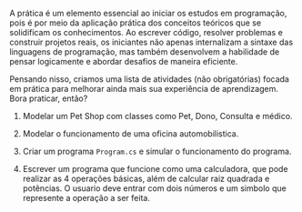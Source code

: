 A prática é um elemento essencial ao iniciar os estudos em programação, pois é por meio da aplicação prática dos conceitos teóricos que se solidificam os conhecimentos. Ao escrever código, resolver problemas e construir projetos reais, os iniciantes não apenas internalizam a sintaxe das linguagens de programação, mas também desenvolvem a habilidade de pensar logicamente e abordar desafios de maneira eficiente.

Pensando nisso, criamos uma lista de atividades (não obrigatórias) focada em prática para melhorar ainda mais sua experiência de aprendizagem. Bora praticar, então?

1. Modelar um Pet Shop com classes como Pet, Dono, Consulta e médico.

2. Modelar o funcionamento de uma oficina automobilistica.

3. Criar um programa `Program.cs` e simular o funcionamento do programa.

4. Escrever um programa que funcione como uma calculadora, que pode realizar as 4 operações básicas, além de calcular raiz quadrada e potências. O usuario deve entrar com dois números e um simbolo que represente a operação a ser feita.